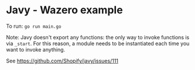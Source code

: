 # Javy - Wazero example

To run: `go run main.go`

Note: Javy doesn't export any functions: the only way to invoke functions is via `_start`.
For this reason, a module needs to be instantiated each time you want to invoke anything.

See https://github.com/Shopify/javy/issues/111
